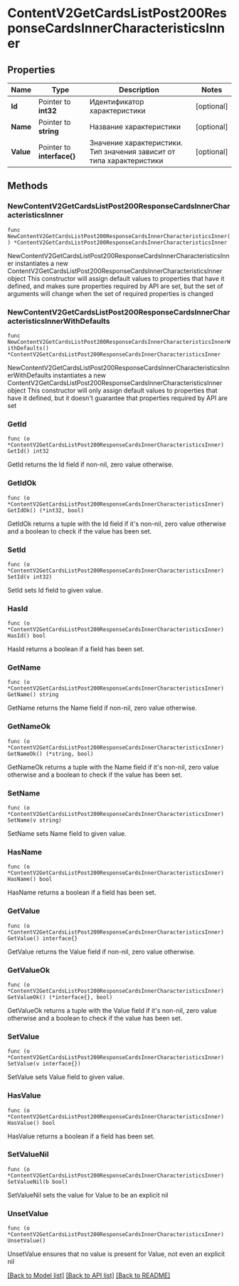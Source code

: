 # ContentV2GetCardsListPost200ResponseCardsInnerCharacteristicsInner

## Properties

Name | Type | Description | Notes
------------ | ------------- | ------------- | -------------
**Id** | Pointer to **int32** | Идентификатор характеристики | [optional] 
**Name** | Pointer to **string** | Название характеристики | [optional] 
**Value** | Pointer to **interface{}** | Значение характеристики. Тип значения зависит от типа характеристики | [optional] 

## Methods

### NewContentV2GetCardsListPost200ResponseCardsInnerCharacteristicsInner

`func NewContentV2GetCardsListPost200ResponseCardsInnerCharacteristicsInner() *ContentV2GetCardsListPost200ResponseCardsInnerCharacteristicsInner`

NewContentV2GetCardsListPost200ResponseCardsInnerCharacteristicsInner instantiates a new ContentV2GetCardsListPost200ResponseCardsInnerCharacteristicsInner object
This constructor will assign default values to properties that have it defined,
and makes sure properties required by API are set, but the set of arguments
will change when the set of required properties is changed

### NewContentV2GetCardsListPost200ResponseCardsInnerCharacteristicsInnerWithDefaults

`func NewContentV2GetCardsListPost200ResponseCardsInnerCharacteristicsInnerWithDefaults() *ContentV2GetCardsListPost200ResponseCardsInnerCharacteristicsInner`

NewContentV2GetCardsListPost200ResponseCardsInnerCharacteristicsInnerWithDefaults instantiates a new ContentV2GetCardsListPost200ResponseCardsInnerCharacteristicsInner object
This constructor will only assign default values to properties that have it defined,
but it doesn't guarantee that properties required by API are set

### GetId

`func (o *ContentV2GetCardsListPost200ResponseCardsInnerCharacteristicsInner) GetId() int32`

GetId returns the Id field if non-nil, zero value otherwise.

### GetIdOk

`func (o *ContentV2GetCardsListPost200ResponseCardsInnerCharacteristicsInner) GetIdOk() (*int32, bool)`

GetIdOk returns a tuple with the Id field if it's non-nil, zero value otherwise
and a boolean to check if the value has been set.

### SetId

`func (o *ContentV2GetCardsListPost200ResponseCardsInnerCharacteristicsInner) SetId(v int32)`

SetId sets Id field to given value.

### HasId

`func (o *ContentV2GetCardsListPost200ResponseCardsInnerCharacteristicsInner) HasId() bool`

HasId returns a boolean if a field has been set.

### GetName

`func (o *ContentV2GetCardsListPost200ResponseCardsInnerCharacteristicsInner) GetName() string`

GetName returns the Name field if non-nil, zero value otherwise.

### GetNameOk

`func (o *ContentV2GetCardsListPost200ResponseCardsInnerCharacteristicsInner) GetNameOk() (*string, bool)`

GetNameOk returns a tuple with the Name field if it's non-nil, zero value otherwise
and a boolean to check if the value has been set.

### SetName

`func (o *ContentV2GetCardsListPost200ResponseCardsInnerCharacteristicsInner) SetName(v string)`

SetName sets Name field to given value.

### HasName

`func (o *ContentV2GetCardsListPost200ResponseCardsInnerCharacteristicsInner) HasName() bool`

HasName returns a boolean if a field has been set.

### GetValue

`func (o *ContentV2GetCardsListPost200ResponseCardsInnerCharacteristicsInner) GetValue() interface{}`

GetValue returns the Value field if non-nil, zero value otherwise.

### GetValueOk

`func (o *ContentV2GetCardsListPost200ResponseCardsInnerCharacteristicsInner) GetValueOk() (*interface{}, bool)`

GetValueOk returns a tuple with the Value field if it's non-nil, zero value otherwise
and a boolean to check if the value has been set.

### SetValue

`func (o *ContentV2GetCardsListPost200ResponseCardsInnerCharacteristicsInner) SetValue(v interface{})`

SetValue sets Value field to given value.

### HasValue

`func (o *ContentV2GetCardsListPost200ResponseCardsInnerCharacteristicsInner) HasValue() bool`

HasValue returns a boolean if a field has been set.

### SetValueNil

`func (o *ContentV2GetCardsListPost200ResponseCardsInnerCharacteristicsInner) SetValueNil(b bool)`

 SetValueNil sets the value for Value to be an explicit nil

### UnsetValue
`func (o *ContentV2GetCardsListPost200ResponseCardsInnerCharacteristicsInner) UnsetValue()`

UnsetValue ensures that no value is present for Value, not even an explicit nil

[[Back to Model list]](../README.md#documentation-for-models) [[Back to API list]](../README.md#documentation-for-api-endpoints) [[Back to README]](../README.md)


